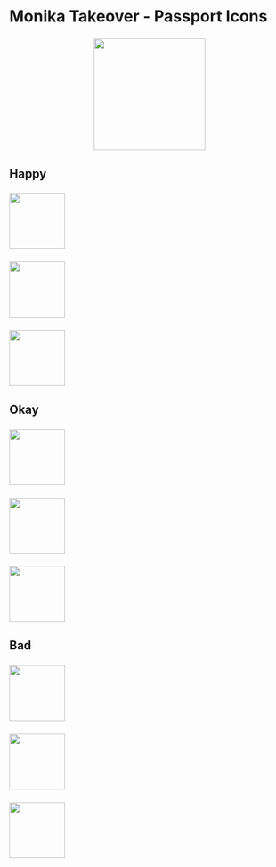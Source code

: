 <h1 align="left">Monika Takeover - Passport Icons</h1>

###

<div align="center">
  <img height="200" src="https://i.imgur.com/06VsDWn.png"  />
</div>

###

<h2 align="left">Happy</h2>

###

<div align="left">
  <img height="100" src="https://i.imgur.com/VJRDVP8.png"  />
</div>

###

<div align="left">
  <img height="100" src="https://i.imgur.com/kvys8CV.png"  />
</div>

###

<div align="left">
  <img height="100" src="https://i.imgur.com/7u54x7I.png"  />
</div>

###

<h2 align="left">Okay</h2>

###

<div align="left">
  <img height="100" src="https://i.imgur.com/Ay61DdP.png"  />
</div>

###

<div align="left">
  <img height="100" src="https://i.imgur.com/oweya50.png"  />
</div>

###

<div align="left">
  <img height="100" src="https://i.imgur.com/kkvub0W.png"  />
</div>

###

<h2 align="left">Bad</h2>

###

<div align="left">
  <img height="100" src="https://i.imgur.com/Ma3NfpI.png"  />
</div>

###

<div align="left">
  <img height="100" src="https://i.imgur.com/VhUm1Py.png"  />
</div>

###

<div align="left">
  <img height="100" src="https://i.imgur.com/hrj3ntl.png"  />
</div>

###
